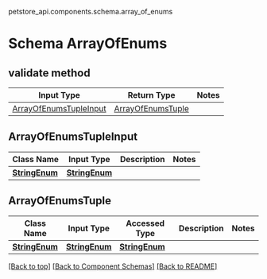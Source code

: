 petstore_api.components.schema.array_of_enums
# Schema ArrayOfEnums

## validate method
Input Type | Return Type | Notes
------------ | ------------- | -------------
[ArrayOfEnumsTupleInput](#arrayofenumstupleinput) | [ArrayOfEnumsTuple](#arrayofenumstuple) |

## ArrayOfEnumsTupleInput
Class Name | Input Type | Description | Notes
------------- | ------------- | ------------- | -------------
[**StringEnum**](string_enum.md) | [**StringEnum**](string_enum.md) |  |

## ArrayOfEnumsTuple
Class Name | Input Type | Accessed Type | Description | Notes
------------- | ------------- | ------------- | ------------- | -------------
[**StringEnum**](string_enum.md) | [**StringEnum**](string_enum.md) | [**StringEnum**](string_enum.md) |  |

[[Back to top]](#top) [[Back to Component Schemas]](../../../README.md#Component-Schemas) [[Back to README]](../../../README.md)
